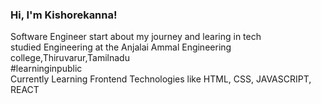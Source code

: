 ### Hi, I'm Kishorekanna!

Software Engineer start about my journey and learing in tech<br/>
studied Engineering at the Anjalai Ammal Engineering college,Thiruvarur,Tamilnadu<br/>
#learninginpublic <br/>
Currently Learning Frontend Technologies like HTML, CSS, JAVASCRIPT, REACT
